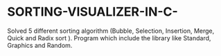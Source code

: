 # SORTING-VISUALIZER-IN-C-
Solved 5 different sorting algorithm (Bubble, Selection, Insertion, Merge, Quick and Radix sort ). Program which include the library like Standard, Graphics and Random.
